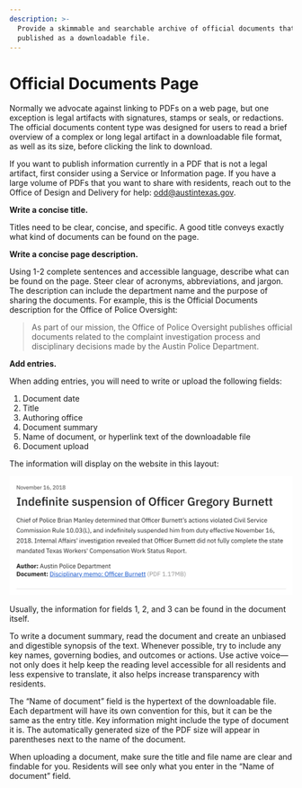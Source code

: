 ```yaml
---
description: >-
  Provide a skimmable and searchable archive of official documents that must be
  published as a downloadable file.
---
```


# Official Documents Page

Normally we advocate against linking to PDFs on a web page, but one exception is legal artifacts with signatures, stamps or seals, or redactions. The official documents content type was designed for users to read a brief overview of a complex or long legal artifact in a downloadable file format, as well as its size, before clicking the link to download. 

If you want to publish information currently in a PDF that is not a legal artifact, first consider using a Service or Information page. If you have a large volume of PDFs that you want to share with residents, reach out to the Office of Design and Delivery for help: [odd@austintexas.gov](mailto:odd@austintexas.gov).

**Write a concise title.**

Titles need to be clear, concise, and specific. A good title conveys exactly what kind of documents can be found on the page.

**Write a concise page description.** 

Using 1-2 complete sentences and accessible language, describe what can be found on the page. Steer clear of acronyms, abbreviations, and jargon. The description can include the department name and the purpose of sharing the documents. For example, this is the Official Documents description for the Office of Police Oversight:

> As part of our mission, the Office of Police Oversight publishes official documents related to the complaint investigation process and disciplinary decisions made by the Austin Police Department.

**Add entries.**

When adding entries, you will need to write or upload the following fields:

1. Document date
2. Title
3. Authoring office
4. Document summary
5. Name of document, or hyperlink text of the downloadable file
6. Document upload

The information will display on the website in this layout: 

![An example of an Official Documents entry](../.gitbook/assets/screen-shot-2019-10-15-at-6.53.33-pm.png)

Usually, the information for fields 1, 2, and 3 can be found in the document itself.

To write a document summary, read the document and create an unbiased and digestible synopsis of the text. Whenever possible, try to include any key names, governing bodies, and outcomes or actions. Use active voice—not only does it help keep the reading level accessible for all residents and less expensive to translate, it also helps increase transparency with residents. 

The “Name of document” field is the hypertext of the downloadable file. Each department will have its own convention for this, but it can be the same as the entry title. Key information might include the type of document it is. The automatically generated size of the PDF size will appear in parentheses next to the name of the document. 

When uploading a document, make sure the title and file name are clear and findable for you. Residents will see only what you enter in the “Name of document” field.

